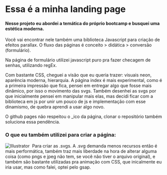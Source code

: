 
# Essa é a minha landing page
#### Nesse projeto eu abordei a temática do próprio bootcamp e busquei uma estética moderna. 
Você vai encontrar nele também uma biblioteca Javascript para criação de efeitos parallax.
O fluxo das páginas é conceito > didática > conversão (formulário).

Na página de formulário utilizei javascript puro pra fazer checagem de senhas, utilizando regEx.

Com bastante CSS, cheguei a visão que eu queria trazer: visuais neon, aparência moderna, hierarquia.
A página index é mais experimental, como é a primeira impressão que fica, pensei em entregar algo que fosse mais dinâmico, por isso o movimento das svgs.
Também desenhei as svgs por que inicialmente pensei em manipular mais elas, mas decidi ficar com a biblioteca em js por unir um pouco de js e implementação com esse dinamismo, de quebra aprendi a usar algo novo.

O github pages não respeitou o _ico da página, clonar o repositório também soluciona essa pendência.



### O que eu também utilizei para criar a página:
![Illustrator](https://img.shields.io/badge/Adobe%20Illustrator-FF9A00?style=for-the-badge&logo=adobe%20illustrator&logoColor=white)&nbsp;
Para criar as .svgs. A .svg demanda menos recursos então é mais performática, também traz mais liberdade na hora de alterar alguma coisa (como pngs e jpeg não tem, se você não tiver o arquivo original), e também são bastante utilizadas pra animação com CSS, que inicalmente eu iria usar, mas como falei, optei pelo gsap.


